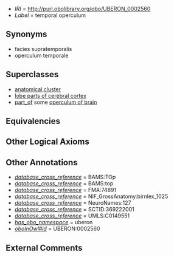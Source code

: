  * *IRI* = http://purl.obolibrary.org/obo/UBERON_0002560
 * *Label* = temporal operculum

## Synonyms

 * facies supratemporalis
 * operculum temporale

## Superclasses

 * [anatomical cluster](../../UBERON/77/UBERON_0000477.md)
 * [lobe parts of cerebral cortex](../../UBERON/22/UBERON_0003022.md)
 * [part_of](../../BFO/50/BFO_0000050.md) some [operculum of brain](../../UBERON/62/UBERON_0010262.md)

## Equivalencies


## Other Logical Axioms


## Other Annotations

 * *[database_cross_reference](../../ef/oboInOwl#hasDbXref.md)* = BAMS:TOp
 * *[database_cross_reference](../../ef/oboInOwl#hasDbXref.md)* = BAMS:top
 * *[database_cross_reference](../../ef/oboInOwl#hasDbXref.md)* = FMA:74891
 * *[database_cross_reference](../../ef/oboInOwl#hasDbXref.md)* = NIF_GrossAnatomy:birnlex_1025
 * *[database_cross_reference](../../ef/oboInOwl#hasDbXref.md)* = NeuroNames:127
 * *[database_cross_reference](../../ef/oboInOwl#hasDbXref.md)* = SCTID:369222001
 * *[database_cross_reference](../../ef/oboInOwl#hasDbXref.md)* = UMLS:C0149551
 * *[has_obo_namespace](../../ce/oboInOwl#hasOBONamespace.md)* = uberon
 * *[oboInOwl#id](../../id/oboInOwl#id.md)* = UBERON:0002560

## External Comments

